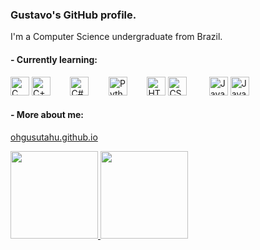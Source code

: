 ### Gustavo's GitHub profile.
I'm a Computer Science undergraduate from Brazil.

#### - Currently learning:
<div>
  <img src="https://cdn.jsdelivr.net/gh/devicons/devicon/icons/c/c-original.svg" width="30" height="30" title="C Logo" alt="C" />
  <img src="https://cdn.jsdelivr.net/gh/devicons/devicon/icons/cplusplus/cplusplus-original.svg" width="30" height="30" title="C++ Logo" alt="C++" />
  &nbsp;&nbsp;&nbsp;&nbsp;&nbsp;&nbsp;
  <img src="https://cdn.jsdelivr.net/gh/devicons/devicon@latest/icons/csharp/csharp-original.svg" width="30" height="30" title="C# Logo" alt="C#" />
  &nbsp;&nbsp;&nbsp;&nbsp;&nbsp;&nbsp;
  <img src="https://cdn.jsdelivr.net/gh/devicons/devicon/icons/python/python-original.svg" width="30" height="30" title="Python Logo" alt="Python" />
  &nbsp;&nbsp;&nbsp;&nbsp;&nbsp;&nbsp;
  <img src="https://cdn.jsdelivr.net/gh/devicons/devicon/icons/html5/html5-original.svg" width="30" height="30" title="HTML Logo" alt="HTML" />
  <img src="https://cdn.jsdelivr.net/gh/devicons/devicon/icons/css3/css3-original.svg" width="30" height="30" title="CSS Logo" alt="CSS" />
  &nbsp;&nbsp;&nbsp;&nbsp;&nbsp;&nbsp;&nbsp;
  <img src="https://cdn.jsdelivr.net/gh/devicons/devicon@latest/icons/java/java-original-wordmark.svg" width="30" height="30" title="Java Logo" alt="Java" />
  <img src="https://cdn.jsdelivr.net/gh/devicons/devicon/icons/javascript/javascript-plain.svg" width="30" height="30" title="JavaScript Logo" alt="JavaScript" />
  &nbsp;&nbsp;&nbsp;&nbsp;&nbsp;&nbsp;&nbsp;
</div>

#### - More about me:
<a href="https://OhGusutahu.github.io">
  <span>ohgusutahu.github.io</span>
</a>
<p></p>
<p></p>

<div>
  <a href="https://github.com/OhGusutahu">
  <img height="140em" src="https://github-readme-stats.vercel.app/api/top-langs/?username=OhGusutahu&layout=compact&langs_count=7&theme=dracula"/>
  <img height="140em" src="https://github-readme-stats.vercel.app/api?username=OhGusutahu&show_icons=true&theme=dracula&include_all_commits=true&count_private=true"/>
  <!-- <img height="140em" src="https://github-readme-stats.vercel.app/api?username=OhGusutahu&show_icons=true&theme=dracula&include_all_commits=true&count_private=true"/> -->
</div>

<!--
**OhGusutahu/OhGusutahu** is a ✨ _special_ ✨ repository because its `README.md` (this file) appears on your GitHub profile.

Here are some ideas to get you started:

- 🔭 I’m currently working on ...
- 🌱 I’m currently learning ...
- 👯 I’m looking to collaborate on ...
- 🤔 I’m looking for help with ...
- 💬 Ask me about ...
- 📫 How to reach me: ...
- 😄 Pronouns: ...
- ⚡ Fun fact: ...
-->
